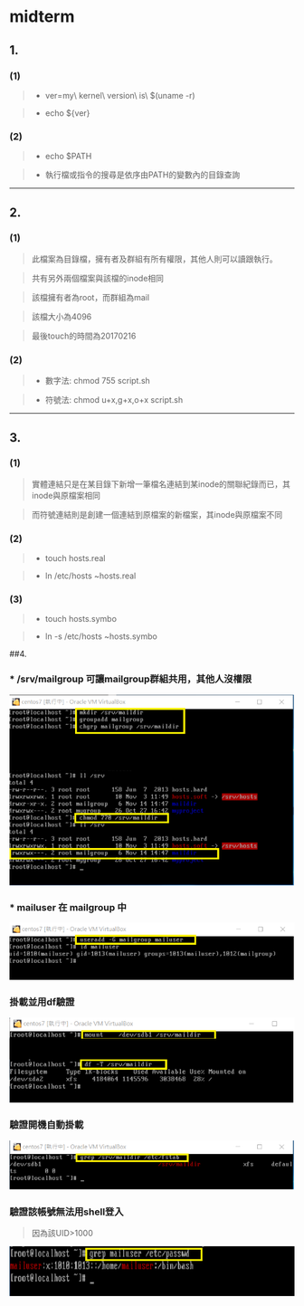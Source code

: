 # midterm

## 1.

### (1)

> * ver=my\ kernel\ version\ is\ $(uname -r)

> * echo ${ver}

### (2)

> * echo $PATH

> * 執行檔或指令的搜尋是依序由PATH的變數內的目錄查詢

-------------------------------------------------------

## 2.

### (1)

> 此檔案為目錄檔，擁有者及群組有所有權限，其他人則可以讀跟執行。

> 共有另外兩個檔案與該檔的inode相同

> 該檔擁有者為root，而群組為mail

> 該檔大小為4096

> 最後touch的時間為20170216

### (2)

> * 數字法: chmod 755 script.sh

> * 符號法: chmod u+x,g+x,o+x script.sh

-------------------------------------------------------

## 3.

### (1)

> 實體連結只是在某目錄下新增一筆檔名連結到某inode的關聯紀錄而已，其inode與原檔案相同

> 而符號連結則是創建一個連結到原檔案的新檔案，其inode與原檔案不同

### (2)

> * touch hosts.real

> * ln /etc/hosts ~hosts.real

### (3)

> * touch hosts.symbo

> * ln -s /etc/hosts ~hosts.symbo

##4.

### * /srv/mailgroup 可讓mailgroup群組共用，其他人沒權限

![1](1.png)

### * mailuser 在 mailgroup 中

![2](2.png)

### 掛載並用df驗證

![6](掛載.png)

### 驗證開機自動掛載

![7](驗證開機.png)

### 驗證該帳號無法用shell登入

> 因為該UID\>1000

![8](shell.png)
